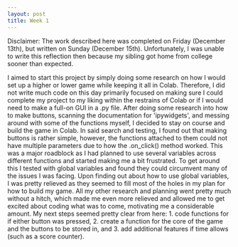 ```yaml
---
layout: post
title: Week 1
---
```


Disclaimer: The work described here was completed on Friday (December 13th), but written on Sunday (December 15th). Unfortunately, I was unable to write this reflection then because my sibling got home from college sooner than expected.

  I aimed to start this project by simply doing some research on how I would set up a higher or lower game while keeping it all in Colab. Therefore, I did not write much code on this day primarily focused on making sure I could complete my project to my liking within the restrains of Colab or if I would need to make a full-on GUI in a .py file. After doing some research into how to make buttons, scanning the documentation for 'ipywidgets', and messing around with some of the functions myself, I decided to stay on course and build the game in Colab. In said search and testing, I found out that making buttons is rather simple, however, the functions attached to them could not have multiple parameters due to how the .on_click() method worked. This was a major roadblock as I had planned to use several variables across different functions and started making me a bit frustrated. To get around this I tested with global variables and found they could circumvent many of the issues I was facing. Upon finding out about how to use global variables, I was pretty relieved as they seemed to fill most of the holes in my plan for how to build my game. All my other research and planning went pretty much without a hitch, which made me even more relieved and allowed me to get excited about coding what was to come, motivating me a considerable amount. My next steps seemed pretty clear from here: 1. code functions for if either button was pressed, 2. create a function for the core of the game and the buttons to be stored in, and 3. add additional features if time allows (such as a score counter).
